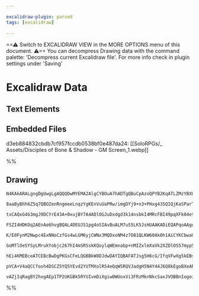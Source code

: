 ```yaml
---

excalidraw-plugin: parsed
tags: [excalidraw]

---
```

==⚠  Switch to EXCALIDRAW VIEW in the MORE OPTIONS menu of this document. ⚠== You can decompress Drawing data with the command palette: 'Decompress current Excalidraw file'. For more info check in plugin settings under 'Saving'


# Excalidraw Data

## Text Elements
## Embedded Files
d3eb884832cbdb7cf957fccdb0538bf0e487da24: [[SoloRPGs/_ Assets/Disciples of Bone & Shadow - GM Screen_1.webp]]

%%
## Drawing
```compressed-json
N4KAkARALgngDgUwgLgAQQQDwMYEMA2AlgCYBOuA7hADTgQBuCpAzoQPYB2KqATLZMzYBXUtiRoIACyhQ4zZAHoFAc0JRJQgEYA6bGwC2CgF7N6hbEcK4OCtptbErHALRY8RMpWdx8Q1TdIEfARcZgRmBShcZQUebQAObR4aOiCEfQQOKGZuAG1wMFAwYogSbgg4ADMAFkwAJQBNAGZ9FOLIWERywn1opH4SzG5neIBGAFZtUYB2ap4mgAZRpsWF

8aaByBhh6Z5q7QBOZenRngmeeLnqzYgKEnVuUaPRw/imgDYj9+n3+PHxg43SQIQjKaSParTabaarVJ7VJrjX6Qg7jG7WZTBbgLG7MKCkNgAawQAGE2Pg2KRyvjrMw4LhAlk2iVNLhsITlAShBxiGSKVSJDSOHSGZkoMzIJVCPh8ABlWBYiSSNkaQISiB4gnEgDq90kj1x+KJCHlMEV6EEHnVXLBHHCOTQoxubHp2DU20dCxxBUgXJ5duYDtQHCEM

txCAQxG4b3mgJ9DCYrE43A+0xujBY7A4ADlOGJuDxdgd3k14nsbkI4MRcFBI49pqXFk04etpt72qVmAARNK1qNoSoEMI3TnCOAASWIQdyAF0bpphDyAKLBDJZadz+NEDiE7ghsNbtjsutofFCBA3KXBSflYhNBCaeKXGPYTTETTTbCVVHTSrYbDvmspaaJUCwINU8TTNWezqsw7jiKg+TtGATo+ihPqbh2hA8lg5S4As6qVOQGQ3mg+74IaNZCEG

FSZI4HDKOq2AEnAe6hvgBQAL4DEUJS1pg4oSIAvBuALM7uS5LK5JsHUAAKADiEQAPqoAAgoGCDZAoXaEHBhA+OEqBsJUqAAEKcAgqAAGSoLKyrEGwFCoM4qByQAsjZzERhwikvBQD5wDOM6EZwUCyoQRgITw7YlJUIUAGK4Po0oeqgaLxvxUAqUQyhcBIwSVOK6ZMFA5gEFloK5egUAuuqZQSAAqgAVjwhKNXFJnTOqnQIdAWCFfGQxoM4RxTBMq

K/E0FynM2Nwpc4ExNNoCzfGs4wLGM6yjCWNx3MQDxoNM4z7O81QLKW60Ak0h1AiCYKCbwaUdhi5rRQIRrEnylLlAAxKMCB/X96qsuyo7cryUkClV5DCvSjL9R2V5ygqPXKtgqr9PGmrGrqe36o6hpaiayPlJaZQ3DakgBkGqEdi6bLuo8Xrk4uxBU2xB4dmEJ6oGMRWZsmaAbPGGZJjmeYIe8Zxtn8Cx8PGlbVn29alusJ2jMs8Rxlh3a9tzZ4Xv

GoMTlOeSYSyLMrukYobjc267hI4mSRSskKQoylqWEmnabp+nMIZxlmXaVk2XZDlOS57myp5mQ+dofmaAFQW20exL9qgg74MO8Z6FkuDYUwpHBuxzqkKC2EEAAKn15SiY7Uku0pqnqV7Olur7/umeZwe2bg9mOc5bkeYEMe+f5gXWpQVcCeUdfO/JjcexpETe23wR+0ZndB9ZPd9+Hg9R8P3mjwn4+2/nAASt3go6SSPSUuBCNVdThOFCH6zc2HEL

hEi4KMEBceATCEBcBwDgPKGsCFeLQGBBkW8DJdwDAYIQBAFATJsg5H6cG/IfqVFwXg5kEBsAiDhuOWs+h5SE0+pDCAv1/p0IIUQ0gJCyFoJBpgqh1JoYijhgw4hYpSHpDitKJGZoeqkyjIgxhzD0gUOxnqAski+FZAEeQ96RNREk3JGTAohClFQBUXUYQtp7QGh0VI/hZCADyroGaemirophFjBHxUSslbgd8HHSP0HFEKYUIoFnseY5RZCp6ZWy

pVCA+V4aQCCfosh4DSCZSYQ5YEvd2YUTMXolRS4eQqWSRQVJadgH5N4Y44J6Q8kEgoBXeAPVMEELggSGUAANR4V04jVBLAcZaPBxg/EuDTAQzFyT4AaNwH4i1pgHA+AcTppwURph0UYNgBhuC8UgPQAg55sQJBLDwHg7wuKKLKXE9IhiwZswkPUxBnISB+MivY25xB5QIFYmgDxTzXJsC/jk3AmhghpwzlnEoTyOFoHWRAMy+AimkGUKyAAFFLag

vAZjIqRagBY2hxgAEp1TP2UKGBk5RYUIvmDiXgiw0WUoxVi3FRzMknNkcSaxJVOBBnIogoiiUEDPxwqXBiaz4yZD+QC7g79s5EDeagcVHYODcrFaQc8zpH7bjfoqhA9KSh2EaggbA2RZRyrgF8n5cr/ncyBQbe+erCCMAris/AgqOzdRJmka1yYbhELxAYGpXQyLF0PMeQFQ5LUlHwKETK1rbX2vSQAsA3E6BXnCGsziIBOJAA==
```
%%